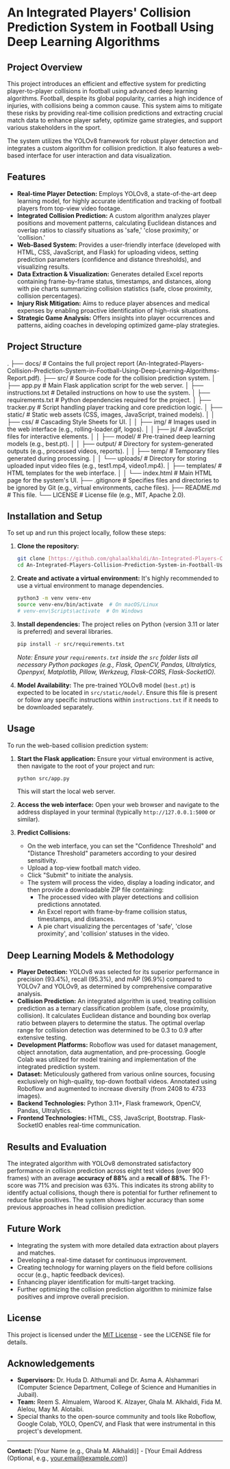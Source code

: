 # An Integrated Players' Collision Prediction System in Football Using Deep Learning Algorithms

## Project Overview

This project introduces an efficient and effective system for predicting player-to-player collisions in football using advanced deep learning algorithms. Football, despite its global popularity, carries a high incidence of injuries, with collisions being a common cause. This system aims to mitigate these risks by providing real-time collision predictions and extracting crucial match data to enhance player safety, optimize game strategies, and support various stakeholders in the sport.

The system utilizes the YOLOv8 framework for robust player detection and integrates a custom algorithm for collision prediction. It also features a web-based interface for user interaction and data visualization.

## Features

* **Real-time Player Detection:** Employs YOLOv8, a state-of-the-art deep learning model, for highly accurate identification and tracking of football players from top-view video footage.
* **Integrated Collision Prediction:** A custom algorithm analyzes player positions and movement patterns, calculating Euclidean distances and overlap ratios to classify situations as 'safe,' 'close proximity,' or 'collision.'
* **Web-Based System:** Provides a user-friendly interface (developed with HTML, CSS, JavaScript, and Flask) for uploading videos, setting prediction parameters (confidence and distance thresholds), and visualizing results.
* **Data Extraction & Visualization:** Generates detailed Excel reports containing frame-by-frame status, timestamps, and distances, along with pie charts summarizing collision statistics (safe, close proximity, collision percentages).
* **Injury Risk Mitigation:** Aims to reduce player absences and medical expenses by enabling proactive identification of high-risk situations.
* **Strategic Game Analysis:** Offers insights into player occurrences and patterns, aiding coaches in developing optimized game-play strategies.

## Project Structure

.
├── docs/                       # Contains the full project report (An-Integrated-Players-Collision-Prediction-System-in-Football-Using-Deep-Learning-Algorithms-Report.pdf).
├── src/                        # Source code for the collision prediction system.
│   ├── app.py                  # Main Flask application script for the web server.
│   ├── instructions.txt        # Detailed instructions on how to use the system.
│   ├── requirements.txt        # Python dependencies required for the project.
│   ├── tracker.py              # Script handling player tracking and core prediction logic.
│   ├── static/                 # Static web assets (CSS, images, JavaScript, trained models).
│   │   ├── css/                # Cascading Style Sheets for UI.
│   │   ├── img/                # Images used in the web interface (e.g., rolling-loader.gif, logos).
│   │   ├── js/                 # JavaScript files for interactive elements.
│   │   ├── model/              # Pre-trained deep learning models (e.g., best.pt).
│   │   ├── output/             # Directory for system-generated outputs (e.g., processed videos, reports).
│   │   ├── temp/               # Temporary files generated during processing.
│   │   └── uploads/            # Directory for storing uploaded input video files (e.g., test1.mp4, video1.mp4).
│   ├── templates/              # HTML templates for the web interface.
│   │   └── index.html          # Main HTML page for the system's UI.
├── .gitignore                  # Specifies files and directories to be ignored by Git (e.g., virtual environments, cache files).
├── README.md                   # This file.
└── LICENSE                     # License file (e.g., MIT, Apache 2.0).


## Installation and Setup

To set up and run this project locally, follow these steps:

1.  **Clone the repository:**
    ```bash
    git clone [https://github.com/ghalaalkhaldi/An-Integrated-Players-Collision-Prediction-System-in-Football-Using-Deep-Learning-Algorithms.git](https://github.com/ghalaalkhaldi/An-Integrated-Players-Collision-Prediction-System-in-Football-Using-Deep-Learning-Algorithms.git)
    cd An-Integrated-Players-Collision-Prediction-System-in-Football-Using-Deep-Learning-Algorithms
    ```

2.  **Create and activate a virtual environment:**
    It's highly recommended to use a virtual environment to manage dependencies.
    ```bash
    python3 -m venv venv-env
    source venv-env/bin/activate  # On macOS/Linux
    # venv-env\Scripts\activate  # On Windows
    ```

3.  **Install dependencies:**
    The project relies on Python (version 3.11 or later is preferred) and several libraries.
    ```bash
    pip install -r src/requirements.txt
    ```
    *Note: Ensure your `requirements.txt` inside the `src` folder lists all necessary Python packages (e.g., Flask, OpenCV, Pandas, Ultralytics, Openpyxl, Matplotlib, Pillow, Werkzeug, Flask-CORS, Flask-SocketIO).*

4.  **Model Availability:**
    The pre-trained YOLOv8 model (`best.pt`) is expected to be located in `src/static/model/`. Ensure this file is present or follow any specific instructions within `instructions.txt` if it needs to be downloaded separately.

## Usage

To run the web-based collision prediction system:

1.  **Start the Flask application:**
    Ensure your virtual environment is active, then navigate to the root of your project and run:
    ```bash
    python src/app.py
    ```
    This will start the local web server.

2.  **Access the web interface:**
    Open your web browser and navigate to the address displayed in your terminal (typically `http://127.0.0.1:5000` or similar).

3.  **Predict Collisions:**
    * On the web interface, you can set the "Confidence Threshold" and "Distance Threshold" parameters according to your desired sensitivity.
    * Upload a top-view football match video.
    * Click "Submit" to initiate the analysis.
    * The system will process the video, display a loading indicator, and then provide a downloadable ZIP file containing:
        * The processed video with player detections and collision predictions annotated.
        * An Excel report with frame-by-frame collision status, timestamps, and distances.
        * A pie chart visualizing the percentages of 'safe', 'close proximity', and 'collision' statuses in the video.

## Deep Learning Models & Methodology

* **Player Detection:** YOLOv8 was selected for its superior performance in precision (93.4%), recall (95.3%), and mAP (96.9%) compared to YOLOv7 and YOLOv9, as determined by comprehensive comparative analysis.
* **Collision Prediction:** An integrated algorithm is used, treating collision prediction as a ternary classification problem (safe, close proximity, collision). It calculates Euclidean distance and bounding box overlap ratio between players to determine the status. The optimal overlap range for collision detection was determined to be 0.3 to 0.9 after extensive testing.
* **Development Platforms:** Roboflow was used for dataset management, object annotation, data augmentation, and pre-processing. Google Colab was utilized for model training and implementation of the integrated prediction system.
* **Dataset:** Meticulously gathered from various online sources, focusing exclusively on high-quality, top-down football videos. Annotated using Roboflow and augmented to increase diversity (from 2408 to 4733 images).
* **Backend Technologies:** Python 3.11+, Flask framework, OpenCV, Pandas, Ultralytics.
* **Frontend Technologies:** HTML, CSS, JavaScript, Bootstrap. Flask-SocketIO enables real-time communication.

## Results and Evaluation

The integrated algorithm with YOLOv8 demonstrated satisfactory performance in collision prediction across eight test videos (over 900 frames) with an average **accuracy of 88%** and a **recall of 88%**. The F1-score was 71% and precision was 63%. This indicates its strong ability to identify actual collisions, though there is potential for further refinement to reduce false positives. The system shows higher accuracy than some previous approaches in head collision prediction.

## Future Work

* Integrating the system with more detailed data extraction about players and matches.
* Developing a real-time dataset for continuous improvement.
* Creating technology for warning players on the field before collisions occur (e.g., haptic feedback devices).
* Enhancing player identification for multi-target tracking.
* Further optimizing the collision prediction algorithm to minimize false positives and improve overall precision.

## License

This project is licensed under the [MIT License](LICENSE) - see the LICENSE file for details.

## Acknowledgements

* **Supervisors:** Dr. Huda D. Althumali and Dr. Asma A. Alshammari (Computer Science Department, College of Science and Humanities in Jubail).
* **Team:** Reem S. Almualem, Warood K. Alzayer, Ghala M. Alkhaldi, Fida M. Alelou, May M. Alotaibi.
* Special thanks to the open-source community and tools like Roboflow, Google Colab, YOLO, OpenCV, and Flask that were instrumental in this project's development.

---

**Contact:**
[Your Name (e.g., Ghala M. Alkhaldi)] - [Your Email Address (Optional, e.g., your.email@example.com)]